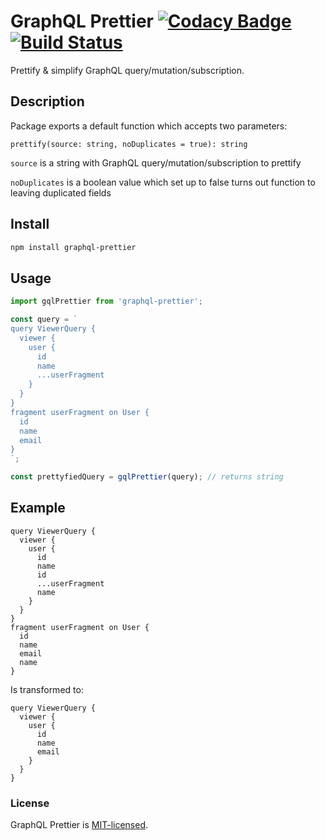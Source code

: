 # GraphQL Prettier [![Codacy Badge](https://api.codacy.com/project/badge/Grade/2893bfd204af465eb24e27e01efd6be1)](https://www.codacy.com/app/Emetrop/graphql-prettier) [![Build Status](https://travis-ci.org/Emetrop/graphql-prettier.svg?branch=master)](https://travis-ci.org/Emetrop/graphql-prettier)

Prettify & simplify GraphQL query/mutation/subscription.

## Description

Package exports a default function which accepts two parameters:

```
prettify(source: string, noDuplicates = true): string
```

`source` is a string with GraphQL query/mutation/subscription to prettify

`noDuplicates` is a boolean value which set up to false turns out function to leaving duplicated fields

## Install

```sh
npm install graphql-prettier
```

## Usage

```js
import gqlPrettier from 'graphql-prettier';

const query = `
query ViewerQuery {
  viewer {
    user {
      id
      name
      ...userFragment
    }
  }
}
fragment userFragment on User {
  id
  name
  email
}
`;

const prettyfiedQuery = gqlPrettier(query); // returns string
```

## Example

```
query ViewerQuery {
  viewer {
    user {
      id
      name
      id
      ...userFragment
      name
    }
  }
}
fragment userFragment on User {
  id
  name
  email
  name
}
```

Is transformed to:

```
query ViewerQuery {
  viewer {
    user {
      id
      name
      email
    }
  }
}
```

### License

GraphQL Prettier is [MIT-licensed](https://github.com/Emetrop/graphql-prettier/blob/master/LICENSE).
